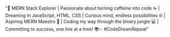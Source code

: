 
"🚀 MERN Stack Explorer | Passionate about turning caffeine into code ☕ | Dreaming in JavaScript, HTML, CSS | Curious mind, endless possibilities 🌐 | Aspiring MERN Maestro 🚀
| Coding my way through the binary jungle 💻 | Committing to success, one line at a time! 📚✨ #CodeDreamRepeat"
<!---
ajinthomas619/ajinthomas619 is a ✨ special ✨ repository because its `README.md` (this file) appears on your GitHub profile.
You can click the Preview link to take a look at your changes.
--->

